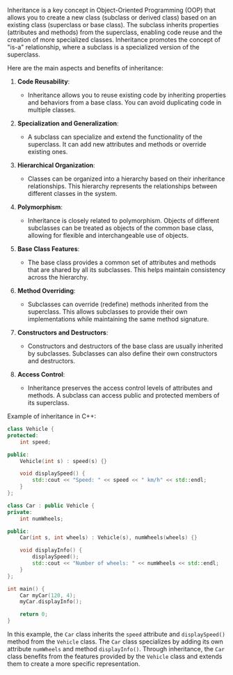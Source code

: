Inheritance is a key concept in Object-Oriented Programming (OOP) that allows you to create a new class (subclass or derived class) based on an existing class (superclass or base class). The subclass inherits properties (attributes and methods) from the superclass, enabling code reuse and the creation of more specialized classes. Inheritance promotes the concept of "is-a" relationship, where a subclass is a specialized version of the superclass.

Here are the main aspects and benefits of inheritance:

1. **Code Reusability**:
   - Inheritance allows you to reuse existing code by inheriting properties and behaviors from a base class. You can avoid duplicating code in multiple classes.

2. **Specialization and Generalization**:
   - A subclass can specialize and extend the functionality of the superclass. It can add new attributes and methods or override existing ones.

3. **Hierarchical Organization**:
   - Classes can be organized into a hierarchy based on their inheritance relationships. This hierarchy represents the relationships between different classes in the system.

4. **Polymorphism**:
   - Inheritance is closely related to polymorphism. Objects of different subclasses can be treated as objects of the common base class, allowing for flexible and interchangeable use of objects.

5. **Base Class Features**:
   - The base class provides a common set of attributes and methods that are shared by all its subclasses. This helps maintain consistency across the hierarchy.

6. **Method Overriding**:
   - Subclasses can override (redefine) methods inherited from the superclass. This allows subclasses to provide their own implementations while maintaining the same method signature.

7. **Constructors and Destructors**:
   - Constructors and destructors of the base class are usually inherited by subclasses. Subclasses can also define their own constructors and destructors.

8. **Access Control**:
   - Inheritance preserves the access control levels of attributes and methods. A subclass can access public and protected members of its superclass.

Example of inheritance in C++:

```cpp
class Vehicle {
protected:
    int speed;

public:
    Vehicle(int s) : speed(s) {}

    void displaySpeed() {
        std::cout << "Speed: " << speed << " km/h" << std::endl;
    }
};

class Car : public Vehicle {
private:
    int numWheels;

public:
    Car(int s, int wheels) : Vehicle(s), numWheels(wheels) {}

    void displayInfo() {
        displaySpeed();
        std::cout << "Number of wheels: " << numWheels << std::endl;
    }
};

int main() {
    Car myCar(120, 4);
    myCar.displayInfo();

    return 0;
}
```

In this example, the `Car` class inherits the `speed` attribute and `displaySpeed()` method from the `Vehicle` class. The `Car` class specializes by adding its own attribute `numWheels` and method `displayInfo()`. Through inheritance, the `Car` class benefits from the features provided by the `Vehicle` class and extends them to create a more specific representation.